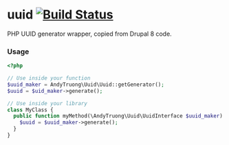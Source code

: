 uuid [![Build Status](https://travis-ci.org/andytruong/uuid.svg?branch=v0.1)](https://travis-ci.org/andytruong/uuid)
====

PHP UUID generator wrapper, copied from Drupal 8 code.

### Usage

```php
<?php

// Use inside your function
$uuid_maker = AndyTruong\Uuid\Uuid::getGenerator();
$uuid = $uid_maker->generate();

// Use inside your library
class MyClass {
  public function myMethod(\AndyTruong\Uuid\UuidInterface $uuid_maker) {
    $uuid = $uuid_maker->generate();
  }
}
```
